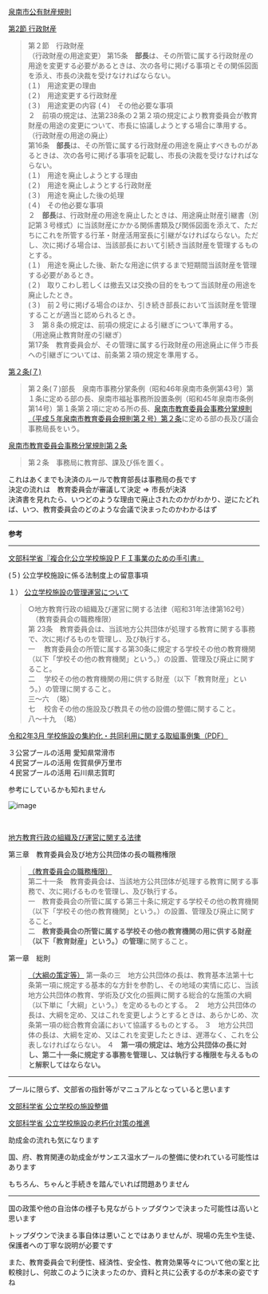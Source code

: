 

[泉南市公有財産規則](https://en3-jg.d1-law.com/sennan/d1w_reiki/H359902100005/H359902100005.html)

[第2節 行政財産](https://en3-jg.d1-law.com/sennan/d1w_reiki/H359902100005/H359902100005_j.html#h:hK30:::1:0.0.0-3.0.0-2.0.0-0.0-0.0:1:)

>第２節　行政財産  
（行政財産の用途変更）
第15条　**部長**は、その所管に属する行政財産の用途を変更する必要があるときは、次の各号に掲げる事項とその関係図面を添え、市長の決裁を受けなければならない。  
(１)　用途変更の理由  
(２)　用途変更する行政財産  
(３)　用途変更の内容 
(４)　その他必要な事項  
２　前項の規定は、法第238条の２第２項の規定により教育委員会が教育財産の用途の変更について、市長に協議しようとする場合に準用する。  
（行政財産の用途の廃止）  
第16条　**部長**は、その所管に属する行政財産の用途を廃止すべきものがあるときは、次の各号に掲げる事項を記載し、市長の決裁を受けなければならない。  
(１)　用途を廃止しようとする理由  
(２)　用途を廃止しようとする行政財産  
(３)　用途を廃止した後の処理  
(４)　その他必要な事項  
２　**部長**は、行政財産の用途を廃止したときは、用途廃止財産引継書（別記第３号様式）に当該財産にかかる関係書類及び関係図面を添えて、ただちにこれを所管する行革・財産活用室長に引継がなければならない。ただし、次に掲げる場合は、当該部長において引続き当該財産を管理するものとする。  
(１)　用途を廃止した後、新たな用途に供するまで短期間当該財産を管理する必要があるとき。  
(２)　取りこわし若しくは撤去又は交換の目的をもつて当該財産の用途を廃止したとき。  
(３)　前２号に掲げる場合のほか、引き続き部長において当該財産を管理することが適当と認められるとき。  
３　第８条の規定は、前項の規定による引継ぎについて準用する。  
（用途廃止教育財産の引継ぎ）  
第17条　教育委員会が、その管理に属する行政財産の用途廃止に伴う市長への引継ぎについては、前条第２項の規定を準用する。  

<ht />

[第２条(７)](https://en3-jg.d1-law.com/sennan/d1w_reiki/H359902100005/H359902100005_j.html#h:hL20:::2:2.0.0.0-1.0-7.0.0-0-0-0-0:1:)  
>第２条(７)部長　泉南市事務分掌条例（昭和46年泉南市条例第43号）第１条に定める部の長、泉南市福祉事務所設置条例（昭和45年泉南市条例第14号）第１条第２項に定める所の長、[泉南市教育委員会事務分掌規則（平成５年泉南市教育委員会規則第２号）第２条](https://en3-jg.d1-law.com/sennan/d1w_reiki/H405920100002/H405920100002_j.html#h:hL10:::2:2.0.0.0-0.0-0.0.0-0-0-0-0:1:)に定める部の長及び議会事務局長をいう。

[泉南市教育委員会事務分掌規則第２条](https://en3-jg.d1-law.com/sennan/d1w_reiki/H405920100002/H405920100002_j.html#h:hL10:::2:2.0.0.0-0.0-0.0.0-0-0-0-0:1:)
>第２条　事務局に教育部、課及び係を置く。

これはあくまでも決済のルールで教育部長は事務局の長です  
決定の流れは　教育委員会が審議して決定 ⇒ 市長が決済  
決済書を見れたら、いつどのような理由で廃止されたのかがわかり、逆にたどれば、いつ、教育委員会のどのような会議で決まったのかわかるはず

<hr />

**参考**

<hr />

[文部科学省『複合化公立学校施設ＰＦＩ事業のための手引書』](https://www.mext.go.jp/a_menu/shotou/zyosei/04073001.htm#mokuji)

(５)	 	公立学校施設に係る法制度上の留意事項

１）	[公立学校施設の管理運営について](https://www.mext.go.jp/a_menu/shotou/zyosei/04073001/016.htm)


>○地方教育行政の組織及び運営に関する法律（昭和31年法律第162号）  
　（教育委員会の職務権限）  
第	23条　教育委員会は、当該地方公共団体が処理する教育に関する事務で、次に掲げるものを管理し、及び執行する。  
一	　教育委員会の所管に属する第30条に規定する学校その他の教育機関（以下「学校その他の教育機関」という。）の設置、管理及び廃止に関すること。  
二	　学校その他の教育機関の用に供する財産（以下「教育財産」という。）の管理に関すること。  
三～六　（略）  
七	　校舎その他の施設及び教具その他の設備の整備に関すること。  
八～十九　（略）  

[令和2年3月 学校施設の集約化・共同利用に関する取組事例集（PDF）](https://www.mext.go.jp/content/20200330-mxt_shisetsu01-100003127_1.pdf)

３公営プールの活用 愛知県常滑市  
４民営プールの活用 佐賀県伊万里市  
４民営プールの活用 石川県志賀町

参考にしているかも知れません

![image](https://user-images.githubusercontent.com/112106066/191146659-2c86fe73-38f4-480c-bd0f-2530b894696e.png)


<br />

[地方教育行政の組織及び運営に関する法律](https://elaws.e-gov.go.jp/document?lawid=331AC0000000162_20220518_504AC0000000040)

第三章　教育委員会及び地方公共団体の長の職務権限

>[（教育委員会の職務権限）](https://elaws.e-gov.go.jp/document?lawid=331AC0000000162_20220518_504AC0000000040#Mp-Ch_3)  
第二十一条　教育委員会は、当該地方公共団体が処理する教育に関する事務で、次に掲げるものを管理し、及び執行する。  
一　教育委員会の所管に属する第三十条に規定する学校その他の教育機関（以下「学校その他の教育機関」という。）の設置、管理及び廃止に関すること。  
二　**教育委員会の所管に属する学校その他の教育機関の用に供する財産（以下「教育財産」という。）の管理**に関すること。  

第一章　総則


>[（大綱の策定等）](https://elaws.e-gov.go.jp/document?lawid=331AC0000000162_20220518_504AC0000000040#Mp-At_1_3)
第一条の三　地方公共団体の長は、教育基本法第十七条第一項に規定する基本的な方針を参酌し、その地域の実情に応じ、当該地方公共団体の教育、学術及び文化の振興に関する総合的な施策の大綱（以下単に「大綱」という。）を定めるものとする。
２　地方公共団体の長は、大綱を定め、又はこれを変更しようとするときは、あらかじめ、次条第一項の総合教育会議において協議するものとする。
３　地方公共団体の長は、大綱を定め、又はこれを変更したときは、遅滞なく、これを公表しなければならない。
４　**第一項の規定は、地方公共団体の長に対し、第二十一条に規定する事務を管理し、又は執行する権限を与えるものと解釈してはならない。**

<hr />

プールに限らず、文部省の指針等がマニュアルとなっていると思います

[文部科学省 公立学校の施設整備](https://www.mext.go.jp/a_menu/shotou/zyosei/main11_a2.htm)

[文部科学省 公立学校施設の老朽化対策の推進](https://www.mext.go.jp/a_menu/shotou/zyosei/1334433.htm)

助成金の流れも気になります

国、府、教育関連の助成金がサンエス温水プールの整備に使われている可能性はあります

もちろん、ちゃんと手続きを踏んでいれば問題ありません

<hr />

国の政策や他の自治体の様子も見ながらトップダウンで決まった可能性は高いと思います

トップダウンで決まる事自体は悪いことではありませんが、現場の先生や生徒、保護者への丁寧な説明が必要です

また、教育委員会で利便性、経済性、安全性、教育効果等々について他の案と比較検討し、何故このように決まったのか、資料と共に公表するのが本来の姿ですね




